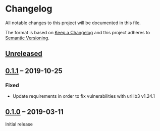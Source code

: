 # Changelog

All notable changes to this project will be documented in this file.

The format is based on [Keep a Changelog](http://keepachangelog.com/en/1.0.0/)
and this project adheres to [Semantic Versioning](http://semver.org/spec/v2.0.0.html).

## [Unreleased]

## [0.1.1] – 2019-10-25
### Fixed
* Update requirements in order to fix vulnerabilities with urllib3 v1.24.1

## [0.1.0] – 2019-03-11
Initial release

[Unreleased]: https://github.com/grammofy/whattime/compare/0.1.1...HEAD
[0.1.1]: https://github.com/grammofy/whattime/compare/0.1.0...0.1.1
[0.1.0]: https://github.com/grammofy/whattime/compare/61790defe4d729a105183b9793a12641410fd4a7...0.1.0
